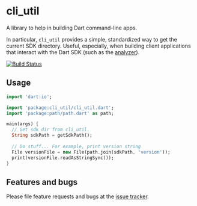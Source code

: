 # cli_util

A library to help in building Dart command-line apps.

In particular, `cli_util` provides a simple, standardized way to get the current
SDK directory.  Useful, especially, when building client applications that
interact with the Dart SDK (such as the [analyzer][analyzer]).

[![Build Status](https://travis-ci.org/dart-lang/cli_util.svg)](https://travis-ci.org/dart-lang/cli_util)

## Usage

```dart
import 'dart:io';

import 'package:cli_util/cli_util.dart';
import 'package:path/path.dart' as path;

main(args) {
  // Get sdk dir from cli_util.
  String sdkPath = getSdkPath();
  
  // Do stuff... For example, print version string
  File versionFile = new File(path.join(sdkPath, 'version'));
  print(versionFile.readAsStringSync());
}
```

## Features and bugs

Please file feature requests and bugs at the [issue tracker][tracker].

[analyzer]: https://pub.dartlang.org/packages/analyzer
[tracker]: https://github.com/dart-lang/cli_util/issues

